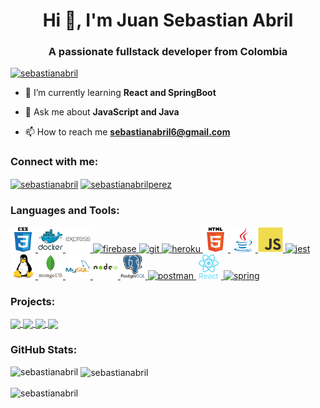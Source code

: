 <h1 align="center">Hi 👋, I'm Juan Sebastian Abril</h1>
<h3 align="center">A passionate fullstack developer from Colombia</h3>

<p align="left"> <a href="https://github.com/ryo-ma/github-profile-trophy"><img src="https://github-profile-trophy.vercel.app/?username=sebastianabril" alt="sebastianabril" /></a> </p>

- 🌱 I’m currently learning **React and SpringBoot**

- 💬 Ask me about **JavaScript and Java**

- 📫 How to reach me **sebastianabril6@gmail.com**

<h3 align="left">Connect with me:</h3>
<p align="left">
<a href="https://twitter.com/sebastianabril" target="blank"><img align="center" src="https://raw.githubusercontent.com/rahuldkjain/github-profile-readme-generator/master/src/images/icons/Social/twitter.svg" alt="sebastianabril" height="30" width="40" /></a>
<a href="https://linkedin.com/in/sebastianabrilperez" target="blank"><img align="center" src="https://raw.githubusercontent.com/rahuldkjain/github-profile-readme-generator/master/src/images/icons/Social/linked-in-alt.svg" alt="sebastianabrilperez" height="30" width="40" /></a>
</p>

<h3 align="left">Languages and Tools:</h3>
<p align="left"> <a href="https://www.w3schools.com/css/" target="_blank" rel="noreferrer"> <img src="https://raw.githubusercontent.com/devicons/devicon/master/icons/css3/css3-original-wordmark.svg" alt="css3" width="40" height="40"/> </a> <a href="https://www.docker.com/" target="_blank" rel="noreferrer"> <img src="https://raw.githubusercontent.com/devicons/devicon/master/icons/docker/docker-original-wordmark.svg" alt="docker" width="40" height="40"/> </a> <a href="https://expressjs.com" target="_blank" rel="noreferrer"> <img src="https://raw.githubusercontent.com/devicons/devicon/master/icons/express/express-original-wordmark.svg" alt="express" width="40" height="40"/> </a> <a href="https://firebase.google.com/" target="_blank" rel="noreferrer"> <img src="https://www.vectorlogo.zone/logos/firebase/firebase-icon.svg" alt="firebase" width="40" height="40"/> </a> <a href="https://git-scm.com/" target="_blank" rel="noreferrer"> <img src="https://www.vectorlogo.zone/logos/git-scm/git-scm-icon.svg" alt="git" width="40" height="40"/> </a> <a href="https://heroku.com" target="_blank" rel="noreferrer"> <img src="https://www.vectorlogo.zone/logos/heroku/heroku-icon.svg" alt="heroku" width="40" height="40"/> </a> <a href="https://www.w3.org/html/" target="_blank" rel="noreferrer"> <img src="https://raw.githubusercontent.com/devicons/devicon/master/icons/html5/html5-original-wordmark.svg" alt="html5" width="40" height="40"/> </a> <a href="https://www.java.com" target="_blank" rel="noreferrer"> <img src="https://raw.githubusercontent.com/devicons/devicon/master/icons/java/java-original.svg" alt="java" width="40" height="40"/> </a> <a href="https://developer.mozilla.org/en-US/docs/Web/JavaScript" target="_blank" rel="noreferrer"> <img src="https://raw.githubusercontent.com/devicons/devicon/master/icons/javascript/javascript-original.svg" alt="javascript" width="40" height="40"/> </a> <a href="https://jestjs.io" target="_blank" rel="noreferrer"> <img src="https://www.vectorlogo.zone/logos/jestjsio/jestjsio-icon.svg" alt="jest" width="40" height="40"/> </a> <a href="https://www.linux.org/" target="_blank" rel="noreferrer"> <img src="https://raw.githubusercontent.com/devicons/devicon/master/icons/linux/linux-original.svg" alt="linux" width="40" height="40"/> </a> <a href="https://www.mongodb.com/" target="_blank" rel="noreferrer"> <img src="https://raw.githubusercontent.com/devicons/devicon/master/icons/mongodb/mongodb-original-wordmark.svg" alt="mongodb" width="40" height="40"/> </a> <a href="https://www.mysql.com/" target="_blank" rel="noreferrer"> <img src="https://raw.githubusercontent.com/devicons/devicon/master/icons/mysql/mysql-original-wordmark.svg" alt="mysql" width="40" height="40"/> </a> <a href="https://nodejs.org" target="_blank" rel="noreferrer"> <img src="https://raw.githubusercontent.com/devicons/devicon/master/icons/nodejs/nodejs-original-wordmark.svg" alt="nodejs" width="40" height="40"/> </a> <a href="https://www.postgresql.org" target="_blank" rel="noreferrer"> <img src="https://raw.githubusercontent.com/devicons/devicon/master/icons/postgresql/postgresql-original-wordmark.svg" alt="postgresql" width="40" height="40"/> </a> <a href="https://postman.com" target="_blank" rel="noreferrer"> <img src="https://www.vectorlogo.zone/logos/getpostman/getpostman-icon.svg" alt="postman" width="40" height="40"/> </a> <a href="https://reactjs.org/" target="_blank" rel="noreferrer"> <img src="https://raw.githubusercontent.com/devicons/devicon/master/icons/react/react-original-wordmark.svg" alt="react" width="40" height="40"/> </a> <a href="https://spring.io/" target="_blank" rel="noreferrer"> <img src="https://www.vectorlogo.zone/logos/springio/springio-icon.svg" alt="spring" width="40" height="40"/> </a> </p>

<h3 align="left">Projects:</h3>

<a href="https://github.com/SebastianAbril/flights-app">
  <img align="center" src="https://github-readme-stats.vercel.app/api/pin/?username=SebastianAbril&repo=flights-app" />
</a>


<a href="https://github.com/SebastianAbril/Profile-App">
  <img align="center" src="https://github-readme-stats.vercel.app/api/pin/?username=SebastianAbril&repo=Profile-App" />
</a>

<a href="https://github.com/SebastianAbril/Clinic-Manager">
  <img align="center" src="https://github-readme-stats.vercel.app/api/pin/?username=SebastianAbril&repo=Clinic-Manager" />
</a>

<a href="https://github.com/SebastianAbril/spacecraft-inventory-app">
  <img align="center" src="https://github-readme-stats.vercel.app/api/pin/?username=SebastianAbril&repo=spacecraft-inventory-app" />
</a>




<h3 align="left">GitHub Stats:</h3>


<p><img align="left" src="https://github-readme-stats.vercel.app/api/top-langs?username=sebastianabril&show_icons=true&locale=en&layout=compact" alt="sebastianabril" /></p>

<p>&nbsp;<img align="center" src="https://github-readme-stats.vercel.app/api?username=sebastianabril&show_icons=true&locale=en" alt="sebastianabril" /></p>

<p><img align="center" src="https://github-readme-streak-stats.herokuapp.com/?user=sebastianabril&" alt="sebastianabril" /></p>
